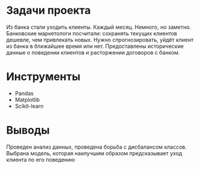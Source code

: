 # Задачи проекта #

Из банка стали уходить клиенты. Каждый месяц. Немного, но заметно. Банковские маркетологи посчитали: сохранять текущих клиентов дешевле, чем привлекать новых.
Нужно спрогнозировать, уйдёт клиент из банка в ближайшее время или нет. Предоставлены исторические данные о поведении клиентов и расторжении договоров с банком.

# Инструменты #

- Pandas
- Matplotlib
- Scikit-learn

# Выводы #

Проведен анализ данных, проведена борьба с дисбалансом классов. Выбрана модель, которая наилучшим образом предсказывает уход клиента по его поведению
